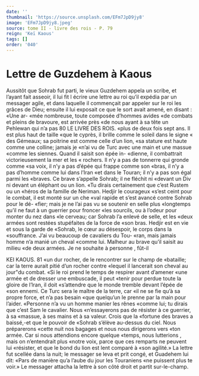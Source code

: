 ```yaml
---
date: ''
thumbnail: 'https://source.unsplash.com/EFm7JpD9jy8'
image: 'EFm7JpD9jy8.jpeg'
source: tome II - livre des rois - P. 79
reign: 'Keï Kaous'
tags: []
order: '040'
---
```


# Lettre de Guzdehem à Kaous

Aussitôt que Sohrab fut parti, le vieux Guzdehem appela un scribe, et l’ayant fait asseoir, il lui fit
l écrire une lettre au roi qu’il expédia par un messager agile, et dans laquelle il commençait par appeler sur le roi les grâces de Dieu; ensuite il lui exposait ce que le sort avait amené, en disant : «Une ar- «mée nombreuse, toute composée d’hommes avides
«de combats et pleins de bravoure, est arrivée près «de nous ayant à sa tête un Pehlewan qui n’a pas
80 LE LIVRE DES ROIS.
«plus de deux fois sept ans. Il est plus haut de taille
«que le cyprès, il brille comme le soleil dans le signe « des Gémeaux; sa poitrine est comme celle d’un lion,
«sa stature est haute comme une colline; jamais je «n’ai vu de Turc avec une main et une massue «comme les siennes. Quand il saisit son épée in- «dienne, il combattrait victorieusement la mer et les « rochers. Il n’y a pas de tonnerre qui gronde comme «sa voix, il n’y a pas d’épée qui frappe comme son
«bras, il n’y a pas d’homme comme lui dans l’Iran
«et dans le Touran; il n’y a pas son égal parmi les «braves. Ce brave s’appelle Sohrab; il ne fléchit ni «devant un Div ni devant un éléphant ou un lion.
«Tu dirais certainement que c’est Rustem ou un «héros de la famille de Neriman. Hedjir le courageux «s’est ceint pour le combat, il est monté sur un che
«val rapide et s’est avancé contre Sohrab pour le dé-
«fier; mais je ne l’ai pas vu se soutenir en selle plus «longtemps qu’il ne faut à un guerrier pour froncer «les sourcils, ou à l’odeur pour monter du nez dans
«le cerveau; car Sohrab l’a enlevé de selle, et les
«deux armées sont restées stupéfaites de la force de
«son bras. Hedjir est en vie et sous la garde de «Sohrab, le cœur au désespoir, le corps dans la «souffrance. J’ai vu beaucoup de cavaliers du Tou- «ran, mais jamais homme n’a manié un cheval «comme lui. Malheur au brave qu’il saisit au milieu «de deux armées. Je ne souhaite à personne , fût-il

KEI KAOUS. 81 «un dur rocher, de le rencontrer sur le champ de
«bataille; car la terre aurait pitié d’un rocher contre «lequel il lancerait son cheval au jour"du combat. «Si le roi prend le temps de respirer avant d’amener «une armée et de dresser une embuscade, il peut «tenir pour perdue toute la gloire de l’lran, il doit «s’attendre que le monde tremble devant l’épée de
«son ennemi. Ce Turc sera le maître de la terre, car «il ne se fie qu’à sa propre force, et n’a pas besain
«que quelqu’un le prenne par la main pour l’aider. «Personne n’a vu un homme manier les rênes «comme lui; tu dirais que c’est Sam le cavalier. Nous «n’essayerons pas de résister à ce guerrier, à sa «massue, à ses mains et à sa valeur. Crois que la
«fortune des braves a baissé,-et que le pouvoir de «Sohrab s’élève au-dessus du ciel. Nous préparerons
«cette nuit nos bagages et nous nous dirigerons vers «ton armée. Car si nous attendions encore quelque «temps, nous lutterions , mais on n’entendrait plus «notre voix, parce que ces remparts ne peuvent lui «résister, et que le bond du lion est lent comparé à
«son agilité.» La lettre fut scellée dans la nuit; le messager se leva et prit congé, et Guadehem lui dit: «Pars de manière qu’a l’aube du jour les Touraniens
«ne puissent plus te voir.» Le messager attacha la lettre à son côté droit et partit sur-le-champ.

